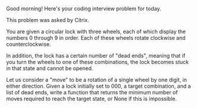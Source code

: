 Good morning! Here's your coding interview problem for today.This problem was asked by Citrix.You are given a circular lock with three wheels, each of which display thenumbers 0 through 9 in order. Each of these wheels rotate clockwise andcounterclockwise.In addition, the lock has a certain number of "dead ends", meaning that if youturn the wheels to one of these combinations, the lock becomes stuck in thatstate and cannot be opened.Let us consider a "move" to be a rotation of a single wheel by one digit, ineither direction. Given a lock initially set to 000, a target combination, and alist of dead ends, write a function that returns the minimum number of movesrequired to reach the target state, or None if this is impossible.